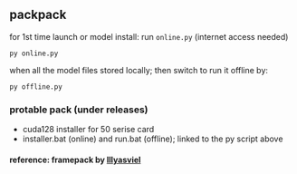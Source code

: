 ## packpack

for 1st time launch or model install: run `online.py` (internet access needed)
```
py online.py
```

when all the model files stored locally; then switch to run it offline by:
```
py offline.py
```

### protable pack (under releases)
- cuda128 installer for 50 serise card
- installer.bat (online) and run.bat (offline); linked to the py script above

#### reference: framepack by [lllyasviel](https://github.com/lllyasviel/FramePack)
